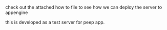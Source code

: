 check out the attached how to file to see how we can deploy the server to appengine 

this is developed as a test server for peep app. 